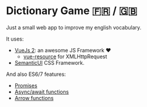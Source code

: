 # Dictionary Game 🇫🇷 / 🇬🇧

Just a small web app to improve my english vocabulary.

It uses: 

* [VueJs 2](https://vuejs.org/): an awesome JS Framework ❤️
  * [vue-resource](https://github.com/pagekit/vue-resource) for XMLHttpRequest
* [SemanticUI](http://semantic-ui.com/) CSS Framework.

And also ES6/7 features:

* [Promises](https://developer.mozilla.org/fr/docs/Web/JavaScript/Reference/Objets_globaux/Promise)
* [Async/await functions](https://developer.mozilla.org/en-US/docs/Web/JavaScript/Reference/Statements/async_function)
* [Arrow functions](https://developer.mozilla.org/en-US/docs/Web/JavaScript/Reference/Functions/Arrow_functions)

